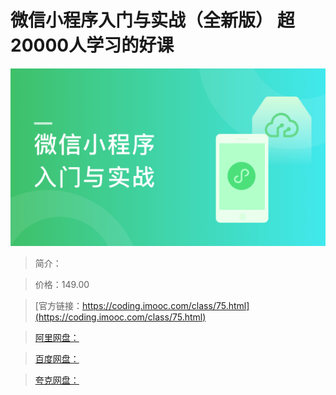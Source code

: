 # 微信小程序入门与实战（全新版） 超20000人学习的好课

![img](../../assets/5fc064770975eecc05400304.png)

> 简介：

> 价格：149.00

> [官方链接：https://coding.imooc.com/class/75.html](https://coding.imooc.com/class/75.html)

> [阿里网盘：]()

> [百度网盘：]()

> [夸克网盘：]()
